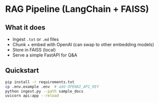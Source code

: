 # RAG Pipeline (LangChain + FAISS)

## What it does
- Ingest `.txt` or `.md` files
- Chunk + embed with OpenAI (can swap to other embedding models)
- Store in FAISS (local)
- Serve a simple FastAPI for Q&A

## Quickstart
```bash
pip install -r requirements.txt
cp .env.example .env  # add OPENAI_API_KEY
python ingest.py --path sample_docs
uvicorn api:app --reload
```